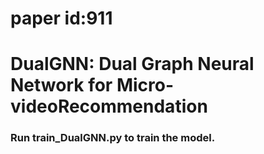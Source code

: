 # paper id:911

# DualGNN: Dual Graph Neural Network for Micro-videoRecommendation

### Run train_DualGNN.py to train the model.
